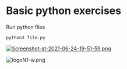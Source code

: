 # Basic python exercises
Run python files
```
python3 file.py
```

[![Screenshot-at-2021-06-24-19-51-59.png](https://i.postimg.cc/ZqSN9htJ/Screenshot-at-2021-06-24-19-51-59.png)](https://postimg.cc/PCSJc957)

![logoN1-w.png](https://i.postimg.cc/bvwkKP8Y/logoN1-w.png)
